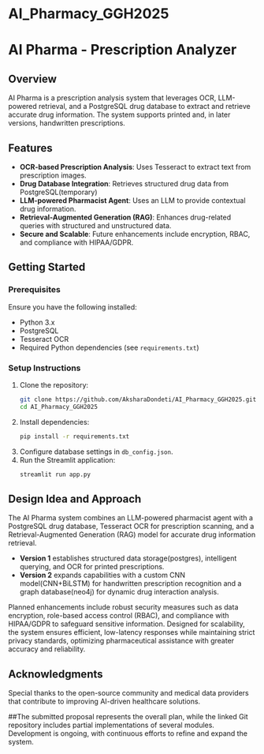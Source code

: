 # AI_Pharmacy_GGH2025
# AI Pharma - Prescription Analyzer

## Overview
AI Pharma is a prescription analysis system that leverages OCR, LLM-powered retrieval, and a PostgreSQL drug database to extract and retrieve accurate drug information. The system supports printed and, in later versions, handwritten prescriptions.

## Features
- **OCR-based Prescription Analysis**: Uses Tesseract to extract text from prescription images.
- **Drug Database Integration**: Retrieves structured drug data from PostgreSQL(temporary)
- **LLM-powered Pharmacist Agent**: Uses an LLM to provide contextual drug information.
- **Retrieval-Augmented Generation (RAG)**: Enhances drug-related queries with structured and unstructured data.
- **Secure and Scalable**: Future enhancements include encryption, RBAC, and compliance with HIPAA/GDPR.

## Getting Started
### Prerequisites
Ensure you have the following installed:
- Python 3.x
- PostgreSQL
- Tesseract OCR
- Required Python dependencies (see `requirements.txt`)

### Setup Instructions
1. Clone the repository:
   ```sh
   git clone https://github.com/AksharaDondeti/AI_Pharmacy_GGH2025.git
   cd AI_Pharmacy_GGH2025
   
2. Install dependencies:
   ```sh
   pip install -r requirements.txt
   ```
3. Configure database settings in `db_config.json`.
4. Run the Streamlit application:
   ```sh
   streamlit run app.py
   ```

## Design Idea and Approach
The AI Pharma system combines an LLM-powered pharmacist agent with a PostgreSQL drug database, Tesseract OCR for prescription scanning, and a Retrieval-Augmented Generation (RAG) model for accurate drug information retrieval.

- **Version 1** establishes structured data storage(postgres), intelligent querying, and OCR for printed prescriptions.
- **Version 2** expands capabilities with a custom CNN model(CNN+BiLSTM) for handwritten prescription recognition and a graph database(neo4j) for dynamic drug interaction analysis.

Planned enhancements include robust security measures such as data encryption, role-based access control (RBAC), and compliance with HIPAA/GDPR to safeguard sensitive information. Designed for scalability, the system ensures efficient, low-latency responses while maintaining strict privacy standards, optimizing pharmaceutical assistance with greater accuracy and reliability.


## Acknowledgments
Special thanks to the open-source community and medical data providers that contribute to improving AI-driven healthcare solutions.

##The submitted proposal represents the overall plan, while the linked Git repository includes partial implementations of several modules. Development is ongoing, with continuous efforts to refine and expand the system.

